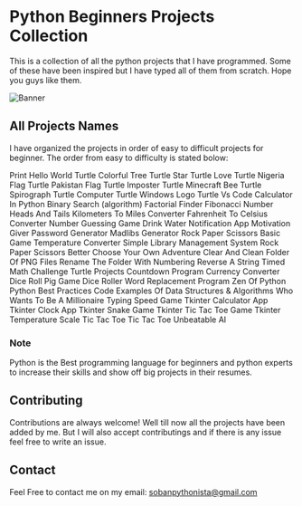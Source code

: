 # Python Beginners Projects Collection

This is a collection of all the python projects that I have programmed. Some of these have been inspired but I have typed all of them from scratch. Hope you guys like them.

![Banner](https://res.cloudinary.com/practicaldev/image/fetch/s--jPSX-ydn--/c_imagga_scale,f_auto,fl_progressive,h_900,q_auto,w_1600/https://dev-to-uploads.s3.amazonaws.com/i/tteuu4xw5tomxb7l0xjx.png)

## All Projects Names

I have organized the projects in order of easy to difficult projects for beginner. The order from easy to difficulty is stated bolow:

Print Hello World
Turtle Colorful Tree
Turtle Star
Turtle Love
Turtle Nigeria Flag
Turtle Pakistan Flag
Turtle Imposter
Turtle Minecraft Bee
Turtle Spirograph
Turtle Computer
Turtle Windows Logo
Turtle Vs Code
Calculator In Python
Binary Search (algorithm)
Factorial Finder
Fibonacci Number
Heads And Tails
Kilometers To Miles Converter
Fahrenheit To Celsius Converter
Number Guessing Game
Drink Water Notification App
Motivation Giver
Password Generator
Madlibs Generator
Rock Paper Scissors Basic Game
Temperature Converter
Simple Library Management System
Rock Paper Scissors Better
Choose Your Own Adventure
Clear And Clean Folder Of PNG Files
Rename The Folder With Numbering
Reverse A String
Timed Math Challenge
Turtle Projects
Countdown Program
Currency Converter
Dice Roll Pig Game
Dice Roller
Word Replacement Program
Zen Of Python
Python Best Practices
Code Examples Of Data Structures & Algorithms
Who Wants To Be A Millionaire
Typing Speed Game
Tkinter Calculator App
Tkinter Clock App
Tkinter Snake Game
Tkinter Tic Tac Toe Game
Tkinter Temperature Scale
Tic Tac Toe
Tic Tac Toe Unbeatable AI

### Note

Python is the Best programming language for beginners and python experts to increase their skills and show off big projects in their resumes.

## Contributing

Contributions are always welcome!
Well till now all the projects have been added by me.
But I will also accept contributings and if there is any issue feel free to write an issue.

## Contact

Feel Free to contact me on my email: sobanpythonista@gmail.com
